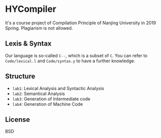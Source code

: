 # HYCompiler  

It's a course project of Compilation Principle of Nanjing University in 2019 Spring. Plagiarism is not allowed.

## Lexis & Syntax

Our language is so-called `C--`, which is a subset of `C`. You can refer to `Code/lexical.l` and `Code/syntax.y` to have a further knowledge.

## Structure

- `lab1`: Lexical Analysis and Syntactic Analysis
- `lab2`: Semantical Analysis
- `lab3`: Generation of Intermediate code
- `lab4`: Generation of Machine Code

## License

BSD